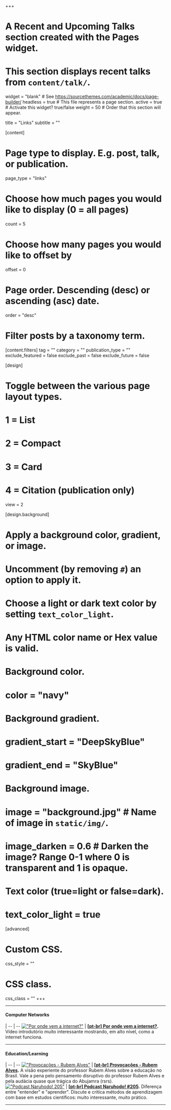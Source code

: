 +++
# A Recent and Upcoming Talks section created with the Pages widget.
# This section displays recent talks from `content/talk/`.

widget = "blank"  # See https://sourcethemes.com/academic/docs/page-builder/
headless = true  # This file represents a page section.
active = true # Activate this widget? true/false
weight = 50  # Order that this section will appear.

title = "Links"
subtitle = ""

[content]
  # Page type to display. E.g. post, talk, or publication.
  page_type = "links"
  
  # Choose how much pages you would like to display (0 = all pages)
  count = 5
  
  # Choose how many pages you would like to offset by
  offset = 0

  # Page order. Descending (desc) or ascending (asc) date.
  order = "desc"

  # Filter posts by a taxonomy term.
  [content.filters]
    tag = ""
    category = ""
    publication_type = ""
    exclude_featured = false
    exclude_past = false
    exclude_future = false
    
[design]
  # Toggle between the various page layout types.
  #   1 = List
  #   2 = Compact
  #   3 = Card
  #   4 = Citation (publication only)
  view = 2
  
[design.background]
  # Apply a background color, gradient, or image.
  #   Uncomment (by removing `#`) an option to apply it.
  #   Choose a light or dark text color by setting `text_color_light`.
  #   Any HTML color name or Hex value is valid.

  # Background color.
  # color = "navy"
  
  # Background gradient.
  # gradient_start = "DeepSkyBlue"
  # gradient_end = "SkyBlue"
  
  # Background image.
  # image = "background.jpg"  # Name of image in `static/img/`.
  # image_darken = 0.6  # Darken the image? Range 0-1 where 0 is transparent and 1 is opaque.

  # Text color (true=light or false=dark).
  # text_color_light = true  
  
[advanced]
 # Custom CSS. 
 css_style = ""
 
 # CSS class.
 css_class = ""
+++

<!-- [![Provocações - Rubem Alves](http://img.youtube.com/vi/VASben3f4GM/0.jpg)](http://www.youtube.com/watch?v=VASben3f4GM) -->

--- 

#### Computer Networks

   |
-- | --
[!["Por onde vem a internet?"](https://img.youtube.com/vi/fYJl-7jRzuw/0.jpg#youtubethumbnail)](https://www.youtube.com/watch?v=fYJl-7jRzuw) | **[[pt-br] Por onde vem a internet?](http://www.youtube.com/watch?v=fYJl-7jRzuw).** Vídeo introdutório muito interessante mostrando, em alto nível, como a internet funciona.

--- 

#### Education/Learning

   |
-- | --
[!["Provocações - Rubem Alves"](https://img.youtube.com/vi/VASben3f4GM/0.jpg#youtubethumbnail)](https://www.youtube.com/watch?v=VASben3f4GM) | **[[pt-br] Provocações - Rubem Alves](http://www.youtube.com/watch?v=VASben3f4GM).** A visão experiente do professor Rubem Alves sobre a educação no Brasil. Vale a pena pelo pensamento disruptivo do professor Rubem Alves e pela audácia quase que trágica do Abujamra (rsrs). 
[!["Podcast Naruhodo! 205"](https://assets.b9.com.br/wp-content/uploads/2019/10/naruhodo-capa-qudrado-205.png#youtubethumbnail)](https://www.b9.com.br/shows/naruhodo/naruhodo-205-powerpoint-e-util-para-a-aprendizagem/) | **[[pt-br] Podcast Naruhodo! #205](https://www.b9.com.br/shows/naruhodo/naruhodo-205-powerpoint-e-util-para-a-aprendizagem/).** Diferença entre "entender" e "aprender". Discute e critica métodos de aprendizagem com base em estudos científicos: muito interessante, muito prático.

--- 
